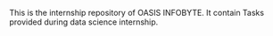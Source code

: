This is the internship repository of OASIS INFOBYTE. It contain Tasks provided during data science internship.

